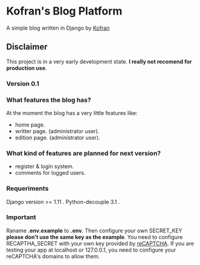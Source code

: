 # Kofran's Blog Platform
A simple blog written in Django by [Kofran](http://blog.kofran.com)

## Disclaimer
This project is in a very early development state. **I really not recomend for production use**.

### Version 0.1

### What features the blog has?
At the moment the blog has a very little features like:
- home page.
- writter page. (administrator user).
- edition page. (administrator user).

### What kind of features are planned for next version?
- register & login system.
- comments for logged users.

### Requeriments
Django version >= 1.11 .
Python-decouple 3.1 .

### Important
Raname **.env.example** to **.env**.
Then configure your own SECRET_KEY  **please don't use the same key as the example**.
You need to configure RECAPTHA_SECRET with your own key provided by [reCAPTCHA](https://www.google.com/recaptcha/).
If you are testing your app at localhost or 127.0.0.1, you need to configure your reCAPTCHA's domains to allow them.
